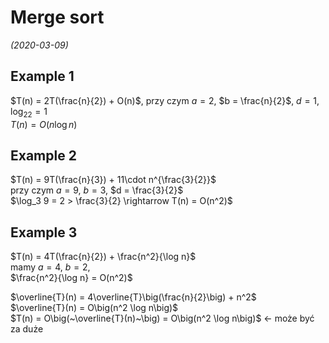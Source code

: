 # Merge sort
*(2020-03-09)*

## Example 1

$T(n) = 2T(\frac{n}{2}) + O(n)$, przy czym $a = 2$, $b = \frac{n}{2}$, $d = 1$, $\log_22 = 1$\
$T(n) = O(n\log n)$

## Example 2

$T(n) = 9T(\frac{n}{3}) + 11\cdot n^{\frac{3}{2}}$\
przy czym $a = 9$, $b = 3$, $d = \frac{3}{2}$\
$\log_3 9 = 2 > \frac{3}{2} \rightarrow T(n) = O(n^2)$

## Example 3

$T(n) = 4T(\frac{n}{2}) + \frac{n^2}{\log n}$\
mamy $a = 4$, $b = 2$,\
$\frac{n^2}{\log n} = O(n^2)$

$\overline{T}(n) = 4\overline{T}\big(\frac{n}{2}\big) + n^2$\
$\overline{T}(n) = O\big(n^2 \log n\big)$\
$T(n) = O\big(~\overline{T}(n)~\big) = O\big(n^2 \log n\big)$ $\leftarrow$ może być za duże
